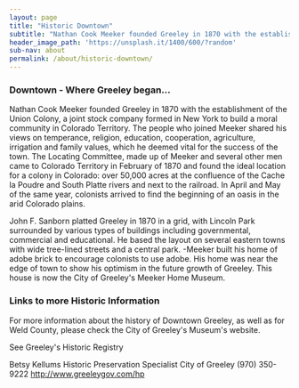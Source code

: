 ```yaml
---
layout: page
title: "Historic Downtown"
subtitle: "Nathan Cook Meeker founded Greeley in 1870 with the establishment of the Union Colony, a joint stock company formed in New York to build a moral community in Colorado Territory."
header_image_path: 'https://unsplash.it/1400/600/?random'
sub-nav: about
permalink: /about/historic-downtown/
---
```


### Downtown - Where Greeley began...

Nathan Cook Meeker founded Greeley in 1870 with the establishment of the Union Colony, a joint stock company formed in New York to build a moral community in Colorado Territory. The people who joined Meeker shared his views on temperance, religion, education, cooperation, agriculture, irrigation and family values, which he deemed vital for the success of the town. The Locating Committee, made up of Meeker and several other men came to Colorado Territory in February of 1870 and found the ideal location for a colony in Colorado: over 50,000 acres at the confluence of the Cache la Poudre and South Platte rivers and next to the railroad. In April and May of the same year, colonists arrived to find the beginning of an oasis in the arid Colorado plains.

John F. Sanborn platted Greeley in 1870 in a grid, with Lincoln Park surrounded by various types of buildings including governmental, commercial and educational. He based the layout on several eastern towns with wide tree-lined streets and a central park. -Meeker built his home of adobe brick to encourage colonists to use adobe. His home was near the edge of town to show his optimism in the future growth of Greeley. This house is now the City of Greeley's Meeker Home Museum.

### Links to more Historic Information

For more information about the history of Downtown Greeley, as well as for Weld County, please check the City of Greeley's Museum's website.

See Greeley's Historic Registry

Betsy Kellums
Historic Preservation Specialist
City of Greeley
(970) 350-9222
http://www.greeleygov.com/hp